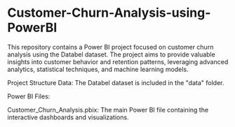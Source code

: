 # Customer-Churn-Analysis-using-PowerBI

This repository contains a Power BI project focused on customer churn analysis using the Databel dataset. The project aims to provide valuable insights into customer behavior and retention patterns, leveraging advanced analytics, statistical techniques, and machine learning models.

Project Structure
Data: The Databel dataset is included in the "data" folder.

Power BI Files:

Customer_Churn_Analysis.pbix: The main Power BI file containing the interactive dashboards and visualizations.
